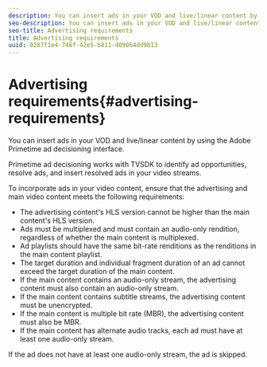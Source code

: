 ```yaml
---
description: You can insert ads in your VOD and live/linear content by using the Adobe Primetime ad decisioning interface.
seo-description: You can insert ads in your VOD and live/linear content by using the Adobe Primetime ad decisioning interface.
seo-title: Advertising requirements
title: Advertising requirements
uuid: 0287f1e4-746f-42e5-b811-409064dd9b13
---
```


# Advertising requirements{#advertising-requirements}

You can insert ads in your VOD and live/linear content by using the Adobe Primetime ad decisioning interface.

<!--<a id="section_A2966DC850E140FE9400A1D9E412F819"></a>-->

Primetime ad decisioning works with TVSDK to identify ad opportunities, resolve ads, and insert resolved ads in your video streams.

To incorporate ads in your video content, ensure that the advertising and main video content meets the following requirements:

* The advertising content's HLS version cannot be higher than the main content's HLS version. 
* Ads must be multiplexed and must contain an audio-only rendition, regardless of whether the main content is multiplexed. 
* Ad playlists should have the same bit-rate renditions as the renditions in the main content playlist. 
* The target duration and individual fragment duration of an ad cannot exceed the target duration of the main content. 
* If the main content contains an audio-only stream, the advertising content must also contain an audio-only stream. 
* If the main content contains subtitle streams, the advertising content must be unencrypted. 
* If the main content is multiple bit rate (MBR), the advertising content must also be MBR. 
* If the main content has alternate audio tracks, each ad must have at least one audio-only stream.

If the ad does not have at least one audio-only stream, the ad is skipped. 
